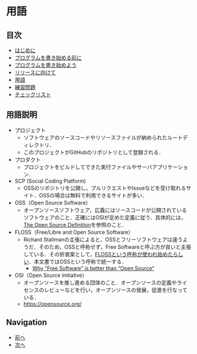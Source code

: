 # 用語

## 目次

* [はじめに](README.md)
* [プログラムを書き始める前に](first.md)
* [プログラムを書き始めよう](development.md)
* [リリースに向けて](#readme)
* [用語](terms.md)
* [練習問題](exercise.md)
* [チェックリスト](checklist.md)

## 用語説明

* プロジェクト
    * ソフトウェアのソースコードやリソースファイルが納められたルートディレクトリ．
    * このプロジェクトがGitHubのリポジトリとして登録される．
* プロダクト
    * プロジェクトをビルドしてできた実行ファイルやサーバアプリケーション．
* SCP (Social Coding Platform)
    * OSSのリポジトリを公開し，プルリクエストやIssueなどを受け取れるサイト．OSSの場合は無料で利用できるサイトが多い．
* OSS（Open Source Software）
    * オープンソースソフトウェア，広義にはソースコードが公開されているソフトウェアのこと．正確にはOSIが定めた定義に従う．具体的には，[The Open Source Definition](https://opensource.org/docs/osd)を参照のこと．
* FLOSS（Free/Libre and Open Source Software）
    * Richard Stallmanの主張によると，OSSとフリーソフトウェアは違うようだ．そのため，OSSと呼称せず，Free Softwareと呼ぶ方が良いと主張している．その折衷案として，[FLOSSという呼称が使われ始めたらしい](https://ja.wikipedia.org/wiki/FLOSS)．本文書ではOSSという呼称で統一する．
        * [Why “Free Software” is better than “Open Source”](https://www.gnu.org/philosophy/free-software-for-freedom.html)
* OSI（Open Source Initiative）
    * オープンソースを推し進める団体のこと．オープンソースの定義やライセンスのレビューなどを行い，オープンソースの発展，促進を行なっている．
    * https://opensource.org/

## Navigation

* [前へ](shipping.md)
* [次へ](exercise.md)

